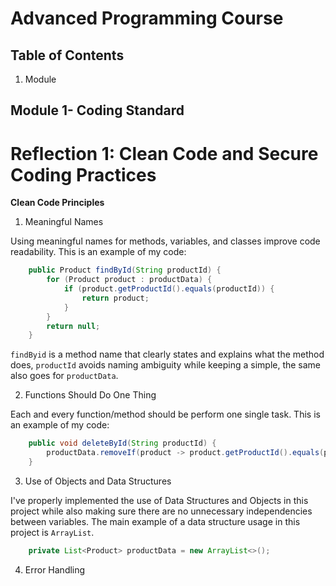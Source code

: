 # Advanced Programming Course

## Table of Contents
1. Module

## Module 1- Coding Standard

# Reflection 1: Clean Code and Secure Coding Practices

**Clean Code Principles**

1. Meaningful Names

Using meaningful names for methods, variables, and classes improve code readability. This is an example of my code:

```Java
    public Product findById(String productId) {
        for (Product product : productData) {
            if (product.getProductId().equals(productId)) {
                return product;
            }
        }
        return null;
    }
```
`findByid` is a method name that clearly states and explains what the method does, 
`productId` avoids naming ambiguity while keeping a simple, the same also goes for `productData`.

2. Functions Should Do One Thing

Each and every function/method should be perform one single task. This is an example of my code:
```Java
    public void deleteById(String productId) {
        productData.removeIf(product -> product.getProductId().equals(productId));
    }
```

3. Use of Objects and Data Structures

I've properly implemented the use of Data Structures and Objects in this project while also making sure there are no unnecessary independencies between variables.
The main example of a data structure usage in this project is `ArrayList`.

```Java
    private List<Product> productData = new ArrayList<>();
```

4. Error Handling
